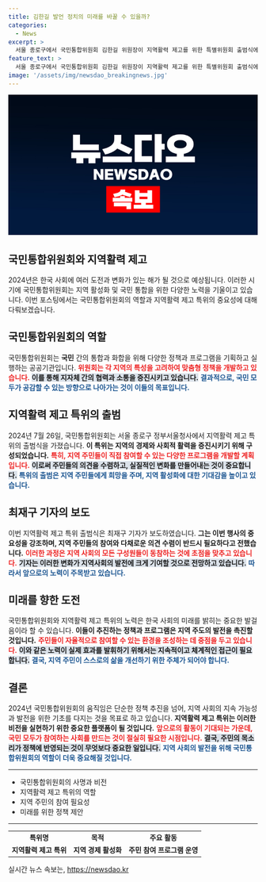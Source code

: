 ```yaml
---
title: 김한길 발언 정치의 미래를 바꿀 수 있을까?
categories:
  - News
excerpt: >
  서울 종로구에서 국민통합위원회 김한길 위원장이 지역활력 제고를 위한 특별위원회 출범식에서 강력한 발언을 남겼다. 그의 메시지는 무엇일까? 클릭해 보세요!
feature_text: >
  서울 종로구에서 국민통합위원회 김한길 위원장이 지역활력 제고를 위한 특별위원회 출범식에서 강력한 발언을 남겼다. 그의 메시지는 무엇일까? 클릭해 보세요!
image: '/assets/img/newsdao_breakingnews.jpg'
---
```


<p><img src="/assets/img/newsdao_breakingnews.jpg" alt="firstkoreanews 속보" /></p>

<h2 data-ke-size="size26">국민통합위원회와 지역활력 제고</h2>

<p data-ke-size="size16">2024년은 한국 사회에 여러 도전과 변화가 있는 해가 될 것으로 예상됩니다. 이러한 시기에 국민통합위원회는 지역 활성화 및 국민 통합을 위한 다양한 노력을 기울이고 있습니다. 이번 포스팅에서는 국민통합위원회의 역할과 지역활력 제고 특위의 중요성에 대해 다뤄보겠습니다.</p>

<h2 data-ke-size="size26">국민통합위원회의 역할</h2>

<p data-ke-size="size16">국민통합위원회는 <b>국민</b> 간의 통합과 화합을 위해 다양한 정책과 프로그램을 기획하고 실행하는 공공기관입니다. <b><span style="color: #ee2323;">위원회는 각 지역의 특성을 고려하여 맞춤형 정책을 개발하고 있습니다.</span></b> <b><span style="background-color: #21538527;">이를 통해 지자체 간의 협력과 소통을 증진시키고 있습니다.</span></b> <b><span style="color: #1a5490;">결과적으로, 국민 모두가 공감할 수 있는 방향으로 나아가는 것이 이들의 목표입니다.</span></b></p>

<h2 data-ke-size="size26">지역활력 제고 특위의 출범</h2>

<p data-ke-size="size16">2024년 7월 26일, 국민통합위원회는 서울 종로구 정부서울청사에서 지역활력 제고 특위의 출범식을 가졌습니다. <b>이 특위는 지역의 경제와 사회적 활력을 증진시키기 위해 구성되었습니다.</b> <b><span style="color: #ee2323;">특히, 지역 주민들이 직접 참여할 수 있는 다양한 프로그램을 개발할 계획입니다.</span></b> <b><span style="background-color: #21538527;">이로써 주민들의 의견을 수렴하고, 실질적인 변화를 만들어내는 것이 중요합니다.</span></b> <b><span style="color: #1a5490;">특위의 출범은 지역 주민들에게 희망을 주며, 지역 활성화에 대한 기대감을 높이고 있습니다.</span></b></p>

<h2 data-ke-size="size26">최재구 기자의 보도</h2>

<p data-ke-size="size16">이번 지역활력 제고 특위 출범식은 최재구 기자가 보도하였습니다. <b>그는 이번 행사의 중요성을 강조하며, 지역 주민들의 참여와 다채로운 의견 수렴이 반드시 필요하다고 전했습니다.</b> <b><span style="color: #ee2323;">이러한 과정은 지역 사회의 모든 구성원들이 동참하는 것에 초점을 맞추고 있습니다.</span></b> <b><span style="background-color: #21538527;">기자는 이러한 변화가 지역사회의 발전에 크게 기여할 것으로 전망하고 있습니다.</span></b> <b><span style="color: #1a5490;">따라서 앞으로의 노력이 주목받고 있습니다.</span></b></p>

<h2 data-ke-size="size26">미래를 향한 도전</h2>

<p data-ke-size="size16">국민통합위원회와 지역활력 제고 특위의 노력은 한국 사회의 미래를 밝히는 중요한 발걸음이라 할 수 있습니다. <b>이들이 추진하는 정책과 프로그램은 지역 주도의 발전을 촉진할 것입니다.</b> <b><span style="color: #ee2323;">주민들이 자율적으로 참여할 수 있는 환경을 조성하는 데 중점을 두고 있습니다.</span></b> <b><span style="background-color: #21538527;">이와 같은 노력이 실제 효과를 발휘하기 위해서는 지속적이고 체계적인 접근이 필요합니다.</span></b> <b><span style="color: #1a5490;">결국, 지역 주민이 스스로의 삶을 개선하기 위한 주체가 되어야 합니다.</span></b></p>

<h2 data-ke-size="size26">결론</h2>

<p data-ke-size="size16">2024년 국민통합위원회의 움직임은 단순한 정책 추진을 넘어, 지역 사회의 지속 가능성과 발전을 위한 기초를 다지는 것을 목표로 하고 있습니다. <b>지역활력 제고 특위는 이러한 비전을 실현하기 위한 중요한 플랫폼이 될 것입니다.</b> <b><span style="color: #ee2323;">앞으로의 활동이 기대되는 가운데, 국민 모두가 참여하는 사회를 만드는 것이 절실히 필요한 시점입니다.</span></b> <b><span style="background-color: #21538527;">결국, 주민의 목소리가 정책에 반영되는 것이 무엇보다 중요한 일입니다.</span></b> <b><span style="color: #1a5490;">지역 사회의 발전을 위해 국민통합위원회의 역할이 더욱 중요해질 것입니다.</span></b></p>

<hr>

<ul>
  <li>국민통합위원회의 사명과 비전</li>
  <li>지역활력 제고 특위의 역할</li>
  <li>지역 주민의 참여 필요성</li>
  <li>미래를 위한 정책 제안</li>
</ul>

<hr>

<table style="width:100%">
  <tr>
    <td style="text-align: center; height: 17px;"><b>특위명</b></td>
    <td style="text-align: center; height: 17px;"><b>목적</b></td>
    <td style="text-align: center; height: 17px;"><b>주요 활동</b></td>
  </tr>
  <tr>
    <td style="text-align: center; height: 17px;"><b>지역활력 제고 특위</b></td>
    <td style="text-align: center; height: 17px;"><b>지역 경제 활성화</b></td>
    <td style="text-align: center; height: 17px;"><b>주민 참여 프로그램 운영</b></td>
  </tr>
</table>
실시간 뉴스 속보는, <a href="https://newsdao.kr" rel="dofollow">https://newsdao.kr</a>


